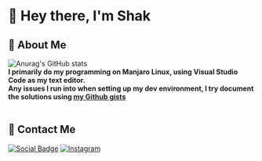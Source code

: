 # 🚀 Hey there, I'm Shak

## 🦦 About Me
![Anurag's GitHub stats](https://github-readme-stats.vercel.app/api?username=mechakdotdev&count_private=true&show_icons=true&theme=onedark)
<br>
**I primarily do my programming on Manjaro Linux, using Visual Studio Code as my text editor.
<br>Any issues I run into when setting up my dev environment, I try document the solutions using [my Github gists](https://gist.github.com/mechakdotdev)**
<br><br>

## 📧 Contact Me
[![Social Badge](https://img.shields.io/badge/LinkedIn-0077B5?style=for-the-badge&logo=linkedin&logoColor=white)](https://www.linkedin.com/in/mechak-holondo/) 
[![Instagram](https://img.shields.io/badge/shakdotdev-%23E4405F.svg?style=for-the-badge&logo=Instagram&logoColor=white)](https://www.instagram.com/chakdotdev/) <br>
